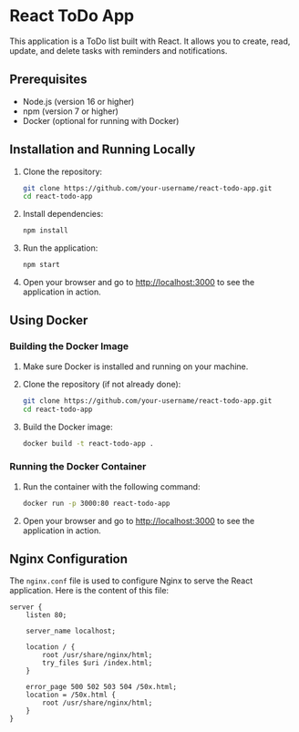 # React ToDo App

This application is a ToDo list built with React. It allows you to create, read, update, and delete tasks with reminders and notifications.

## Prerequisites

- Node.js (version 16 or higher)
- npm (version 7 or higher)
- Docker (optional for running with Docker)

## Installation and Running Locally

1. Clone the repository:

    ```bash
    git clone https://github.com/your-username/react-todo-app.git
    cd react-todo-app
    ```

2. Install dependencies:

    ```bash
    npm install
    ```

3. Run the application:

    ```bash
    npm start
    ```

4. Open your browser and go to [http://localhost:3000](http://localhost:3000) to see the application in action.

## Using Docker

### Building the Docker Image

1. Make sure Docker is installed and running on your machine.

2. Clone the repository (if not already done):

    ```bash
    git clone https://github.com/your-username/react-todo-app.git
    cd react-todo-app
    ```

3. Build the Docker image:

    ```bash
    docker build -t react-todo-app .
    ```

### Running the Docker Container

1. Run the container with the following command:

    ```bash
    docker run -p 3000:80 react-todo-app
    ```

2. Open your browser and go to [http://localhost:3000](http://localhost:3000) to see the application in action.

## Nginx Configuration

The `nginx.conf` file is used to configure Nginx to serve the React application. Here is the content of this file:

```nginx
server {
    listen 80;

    server_name localhost;

    location / {
        root /usr/share/nginx/html;
        try_files $uri /index.html;
    }

    error_page 500 502 503 504 /50x.html;
    location = /50x.html {
        root /usr/share/nginx/html;
    }
}
